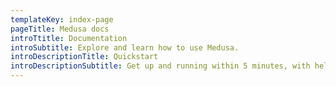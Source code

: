 ```yaml
---
templateKey: index-page
pageTitle: Medusa docs
introTtitle: Documentation
introSubtitle: Explore and learn how to use Medusa.
introDescriptionTitle: Quickstart
introDescriptionSubtitle: Get up and running within 5 minutes, with helpful starters that lay the foundation for growth.
---
```

